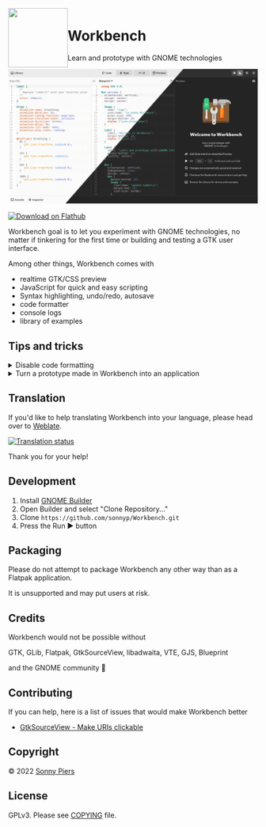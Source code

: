 <img style="vertical-align: middle;" src="data/icons/re.sonny.Workbench.svg" width="120" height="120" align="left">

# Workbench

Learn and prototype with GNOME technologies

![](data/screenshot.png)

<a href='https://flathub.org/apps/details/re.sonny.Workbench'><img width='180' height='60' alt='Download on Flathub' src='https://flathub.org/assets/badges/flathub-badge-en.svg'/></a>

Workbench goal is to let you experiment with GNOME technologies, no matter if tinkering for the first time or building and testing a GTK user interface.

Among other things, Workbench comes with

- realtime GTK/CSS preview
- JavaScript for quick and easy scripting
- Syntax highlighting, undo/redo, autosave
- code formatter
- console logs
- library of examples

## Tips and tricks

<details>
  <summary>Disable code formatting</summary>

Workbench uses the [prettier](https://prettier.io/) code formatter. If you need to exclude some code you can use special comments.

[JavaScript](https://prettier.io/docs/en/ignore.html#javascript)

```js
// prettier-ignore
matrix(
  1, 0, 0,
  0, 1, 0,
  0, 0, 1
);
```

[XML](https://github.com/prettier/plugin-xml#ignore-ranges)

```xml
<foo>
  <!-- prettier-ignore-start -->
    <this-content-will-not-be-formatted     />
  <!-- prettier-ignore-end -->
</foo>
```

[CSS](https://prettier.io/docs/en/ignore.html#css)

```css
/* prettier-ignore */
.my    ugly rule
{

}
```

</details>

<details>
  <summary>Turn a prototype made in Workbench into an application</summary>

Use GNOME Builder to start a new project using the JavaScript GNOME Application template and copy paste your Workbench code.

</details>

## Translation

If you'd like to help translating Workbench into your language, please head over to [Weblate](https://hosted.weblate.org/engage/workbench/).

<a href="https://hosted.weblate.org/engage/workbench/">
  <img src="https://hosted.weblate.org/widgets/workbench/-/workbench/multi-auto.svg" alt="Translation status" />
</a>

Thank you for your help!

## Development

1. Install [GNOME Builder](https://apps.gnome.org/app/org.gnome.Builder/)
2. Open Builder and select "Clone Repository..."
3. Clone `https://github.com/sonnyp/Workbench.git`
4. Press the Run ▶ button

## Packaging

Please do not attempt to package Workbench any other way than as a Flatpak application.

It is unsupported and may put users at risk.

## Credits

Workbench would not be possible without

GTK, GLib, Flatpak, GtkSourceView, libadwaita, VTE, GJS, Blueprint

and the GNOME community 🖤

## Contributing

If you can help, here is a list of issues that would make Workbench better

- [GtkSourceView - Make URIs clickable](https://gitlab.gnome.org/GNOME/gtksourceview/-/issues/125)

## Copyright

© 2022 [Sonny Piers](https://github.com/sonnyp)

## License

GPLv3. Please see [COPYING](COPYING) file.

